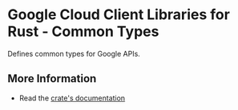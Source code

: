 # Google Cloud Client Libraries for Rust - Common Types

<!-- Code generated by sidekick. DO NOT EDIT. -->

Defines common types for Google APIs.

## More Information

* Read the [crate's documentation](https://docs.rs/type-golden-protobuf/latest/type-golden-protobuf)
